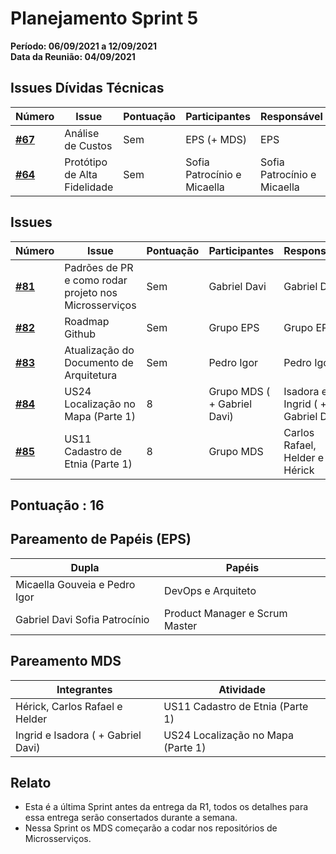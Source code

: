 # Planejamento Sprint 5

**Período: 06/09/2021 a 12/09/2021**<br>
**Data da Reunião: 04/09/2021**

## Issues Dívidas Técnicas

| Número | Issue | Pontuação | Participantes | Responsável |
|--------|-------|-----------|---------------|-------------|
| [**#67**](https://github.com/fga-eps-mds/2021.1-Indigenas-Docs/issues/67) | Análise de Custos | Sem | EPS (+ MDS) | EPS |
| [**#64**](https://github.com/fga-eps-mds/2021.1-Linguas-Indigenas-Docs/issues/64) | Protótipo de Alta Fidelidade | Sem | Sofia Patrocínio e Micaella | Sofia Patrocínio e Micaella |

## Issues

| Número | Issue | Pontuação | Participantes | Responsável |
|--------|-------|-----------|---------------|-------------|
| [**#81**](https://github.com/fga-eps-mds/2021.1-Linguas-Indigenas-Docs/issues/81) | Padrões de PR e como rodar projeto nos Microsserviços | Sem | Gabriel Davi | Gabriel Davi |
| [**#82**](https://github.com/fga-eps-mds/2021.1-Linguas-Indigenas-Docs/issues/82) | Roadmap Github | Sem | Grupo EPS | Grupo EPS |
| [**#83**](https://github.com/fga-eps-mds/2021.1-Linguas-Indigenas-Docs/issues/83) | Atualização do Documento de Arquitetura | Sem | Pedro Igor | Pedro Igor |
| [**#84**](https://github.com/fga-eps-mds/2021.1-Linguas-Indigenas-Docs/issues/84) | US24 Localização no Mapa (Parte 1) | 8 | Grupo MDS ( + Gabriel Davi) | Isadora e Ingrid ( + Gabriel Davi) |
| [**#85**](https://github.com/fga-eps-mds/2021.1-Linguas-Indigenas-Docs/issues/82) |US11 Cadastro de Etnia (Parte 1) | 8 | Grupo MDS | Carlos Rafael, Helder e Hérick |



## Pontuação : 16

## Pareamento de Papéis (EPS)
| Dupla | Papéis |
|-------|--------|
| Micaella Gouveia e Pedro Igor | DevOps e Arquiteto |
| Gabriel Davi Sofia Patrocínio | Product Manager e Scrum Master |

## Pareamento MDS
| Integrantes | Atividade |
|-------------|-----------|
| Hérick, Carlos Rafael e Helder |US11 Cadastro de Etnia (Parte 1) |
| Ingrid e Isadora ( +  Gabriel Davi) | US24 Localização no Mapa (Parte 1) |


## Relato
* Esta é a última Sprint antes da entrega da R1, todos os detalhes para essa entrega serão consertados durante a semana.
* Nessa Sprint os MDS começarão a codar nos repositórios de Microsserviços.
